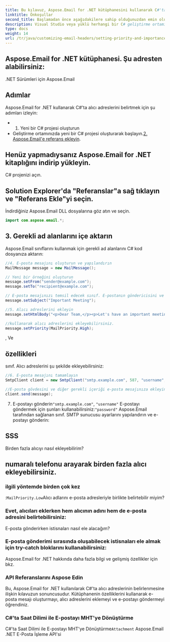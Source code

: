 ```yaml
---
title: Bu kılavuz, Aspose.Email for .NET kütüphanesini kullanarak C#'ta alıcı adreslerini belirleme sürecinde size yol gösterecektir. Aspose.Email, e-posta mesajlarıyla ve e-postayla ilgili çeşitli görevlerle çalışmanıza olanak tanıyan güçlü bir .NET API'sidir. Bu eğitimde, kütüphaneyi kullanarak bir e-posta mesajına alıcı adreslerinin nasıl ekleneceğini ele alacağız.
linktitle: Önkoşullar
second_title: Başlamadan önce aşağıdakilere sahip olduğunuzdan emin olun:
description: Visual Studio veya yüklü herhangi bir C# geliştirme ortamı.
type: docs
weight: 14
url: /tr/java/customizing-email-headers/setting-priority-and-importance-headers/
---
```


## Aspose.Email for .NET kütüphanesi. Şu adresten alabilirsiniz:

.NET Sürümleri için Aspose.Email

## Adımlar

Aspose.Email for .NET kullanarak C#'ta alıcı adreslerini belirtmek için şu adımları izleyin:

- 1. Yeni bir C# projesi oluşturun
- Geliştirme ortamınızda yeni bir C# projesi oluşturarak başlayın.[2. Aspose.Email'e referans ekleyin](https://releases.aspose.com/email/java/).

## Henüz yapmadıysanız Aspose.Email for .NET kitaplığını indirip yükleyin.

C# projenizi açın.

## Solution Explorer'da "Referanslar"a sağ tıklayın ve "Referans Ekle"yi seçin.

İndirdiğiniz Aspose.Email DLL dosyalarına göz atın ve seçin.

```java
import com.aspose.email.*;
```

## 3. Gerekli ad alanlarını içe aktarın

Aspose.Email sınıflarını kullanmak için gerekli ad alanlarını C# kod dosyanıza aktarın:

```java
//4. E-posta mesajını oluşturun ve yapılandırın
MailMessage message = new MailMessage();

// Yeni bir örneğini oluşturun
message.setFrom("sender@example.com");
message.setTo("recipient@example.com");

// E-posta mesajınızı temsil edecek sınıf. E-postanın göndericisini ve konusunu yapılandırın:
message.setSubject("Important Meeting");

//5. Alıcı adreslerini ekleyin
message.setHtmlBody("<p>Dear Team,</p><p>Let's have an important meeting tomorrow at 10 AM.</p>");

//kullanarak alıcı adreslerini ekleyebilirsiniz.
message.setPriority(MailPriority.High);
```

 , Ve

##  özellikleri

 sınıf. Alıcı adreslerini şu şekilde ekleyebilirsiniz:

```java
//6. E-posta mesajını tamamlayın
SmtpClient client = new SmtpClient("smtp.example.com", 587, "username", "password");

//E-posta gövdesini ve diğer gerekli içeriği e-posta mesajınıza ekleyin:
client.send(message);
```

7. E-postayı gönderin`"smtp.example.com"`, `"username"` E-postayı göndermek için şunları kullanabilirsiniz:`"password"` Aspose.Email tarafından sağlanan sınıf. SMTP sunucusu ayarlarını yapılandırın ve e-postayı gönderin:

## SSS

 Birden fazla alıcıyı nasıl ekleyebilirim?

##  numaralı telefonu arayarak birden fazla alıcı ekleyebilirsiniz.

###  ilgili yöntemde birden çok kez

:`MailPriority.Low`Alıcı adlarını e-posta adresleriyle birlikte belirtebilir miyim?

### Evet, alıcıları eklerken hem alıcının adını hem de e-posta adresini belirtebilirsiniz:

E-posta gönderirken istisnaları nasıl ele alacağım?

### E-posta gönderimi sırasında oluşabilecek istisnaları ele almak için try-catch bloklarını kullanabilirsiniz:

 Aspose.Email for .NET hakkında daha fazla bilgi ve gelişmiş özellikler için bkz.

### API Referanslarını Aspose Edin

Bu, Aspose.Email for .NET kullanılarak C#'ta alıcı adreslerinin belirlenmesine ilişkin kılavuzun sonuncusudur. Kütüphanenin özelliklerini kullanarak e-posta mesajı oluşturmayı, alıcı adreslerini eklemeyi ve e-postayı göndermeyi öğrendiniz.

###  C#'ta Saat Dilimi ile E-postayı MHT'ye Dönüştürme

 C#'ta Saat Dilimi ile E-postayı MHT'ye Dönüştürme`Attachment` Aspose.Email .NET E-Posta İşleme API'si
